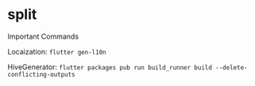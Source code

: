 # split

Important Commands

Locaization: `flutter gen-l10n`

HiveGenerator: `flutter packages pub run build_runner build --delete-conflicting-outputs`